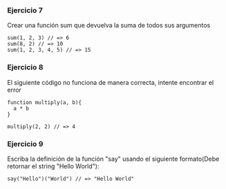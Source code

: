### Ejercicio 7

Crear una función sum que devuelva la suma de todos sus argumentos

```
sum(1, 2, 3) // => 6
sum(8, 2) // => 10
sum(1, 2, 3, 4, 5) // => 15
```

### Ejercicio 8

El siguiente código no funciona de manera correcta, intente encontrar el error

```
function multiply(a, b){
  a * b
}

multiply(2, 2) // => 4
```

### Ejercicio 9

Escriba la definición de la función "say" usando el siguiente formato(Debe retornar el string "Hello World"):

```
say("Hello")("World") // => "Hello World"
```
